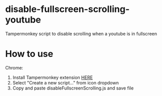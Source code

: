 # disable-fullscreen-scrolling-youtube
Tampermonkey script to disable scrolling when a youtube is in fullscreen

# How to use
Chrome:
1) Install Tampermonkey extension <a href="https://chrome.google.com/webstore/detail/tampermonkey/dhdgffkkebhmkfjojejmpbldmpobfkfo?hl=en">HERE</a>
2) Select "Create a new script..." from icon dropdown
3) Copy and paste disableFullscreenScrolling.js and save file
